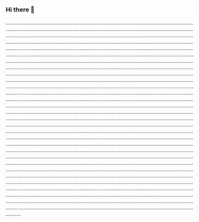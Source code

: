 ### Hi there 👋

..................................................................................................................................................................................................................................................................................................................................................................................................................................................................................................................................................................................................................................................................................................................................................................................................................................................................................................................................................................................................................................................................................................................................................................................................................................................................................................................................................................................................................................................................................................................................................................................................................................................................................................................................................................................................................................................................................................................................................................................................................................................................................................................................................................................................................................................................................................................................................................................................................................................................................................................................................................................................................................................................................................................................................................................................................................................................................................................................................................................................................................................................................................................................................................................................................................................................................................................................................................................................................................................................................................................................................................................................................................................................................................................................................................................................................................................................................